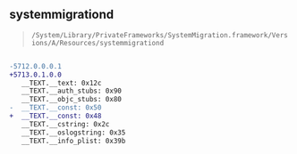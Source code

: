 ## systemmigrationd

> `/System/Library/PrivateFrameworks/SystemMigration.framework/Versions/A/Resources/systemmigrationd`

```diff

-5712.0.0.0.1
+5713.0.1.0.0
   __TEXT.__text: 0x12c
   __TEXT.__auth_stubs: 0x90
   __TEXT.__objc_stubs: 0x80
-  __TEXT.__const: 0x50
+  __TEXT.__const: 0x48
   __TEXT.__cstring: 0x2c
   __TEXT.__oslogstring: 0x35
   __TEXT.__info_plist: 0x39b

```
